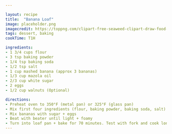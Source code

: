 ```yaml
---

layout: recipe
title:  "Banana Loaf"
image: placeholder.png
imagecredit: https://toppng.com/clipart-free-seaweed-clipart-draw-food-placeholder-PNG-free-PNG-Images_183132
tags: dessert, baking
cookTime: T1H

ingredients:
- 1 3/4 cups flour
- 3 tsp baking powder
- 1/4 tsp baking soda
- 1/2 tsp salt
- 1 cup mashed banana (approx 3 bananas)
- 1/3 cup mazola oil
- 2/3 cup white sugar
- 2 eggs
- 1/2 cup walnuts (Optional)

directions:
- Preheat oven to 350°F (metal pan) or 325°F (glass pan)
- Mix first four ingredients (flour, baking powder, baking soda, salt) together
- Mix bananas with sugar + eggs
- Beat with beater until light + foamy
- Turn into loaf pan + bake for 70 minutes. Test with fork and cook longer if necessary
---
```

